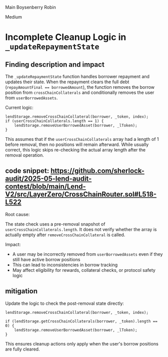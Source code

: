 Main Boysenberry Robin

Medium

# Incomplete Cleanup Logic in `_updateRepaymentState`

## Finding description and impact

The `_updateRepaymentState` function handles borrower repayment and updates their state. When the repayment clears the full debt (`repayAmountFinal == borrowedAmount`), the function removes the borrow position from `crossChainCollaterals` and conditionally removes the user from `userBorrowedAssets`.

Current logic:

```solidity
lendStorage.removeCrossChainCollateral(borrower, _token, index);
if (userCrossChainCollaterals.length == 1) {
    lendStorage.removeUserBorrowedAsset(borrower, _lToken);
}
```

This assumes that if the `userCrossChainCollaterals` array had a length of 1 before removal, then no positions will remain afterward. While usually correct, this logic skips re-checking the actual array length after the removal operation.

## code snippet: https://github.com/sherlock-audit/2025-05-lend-audit-contest/blob/main/Lend-V2/src/LayerZero/CrossChainRouter.sol#L518-L522

Root cause:

The state check uses a pre-removal snapshot of `userCrossChainCollaterals.length`. It does not verify whether the array is actually empty after `removeCrossChainCollateral` is called.

Impact:

* A user may be incorrectly removed from `userBorrowedAssets` even if they still have active borrow positions
* This can lead to inconsistencies in borrow tracking
* May affect eligibility for rewards, collateral checks, or protocol safety logic

## mitigation

Update the logic to check the post-removal state directly:

```solidity
lendStorage.removeCrossChainCollateral(borrower, _token, index);

if (lendStorage.getCrossChainCollaterals(borrower, _token).length == 0) {
    lendStorage.removeUserBorrowedAsset(borrower, _lToken);
}
```

This ensures cleanup actions only apply when the user's borrow positions are fully cleared.
